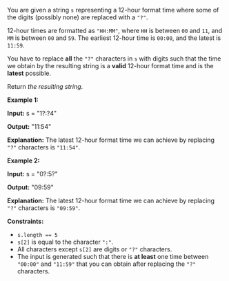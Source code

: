 You are given a string `s` representing a 12-hour format time where some of the digits (possibly none) are replaced with a `"?"`.

12-hour times are formatted as `"HH:MM"`, where `HH` is between `00` and `11`, and `MM` is between `00` and `59`. The earliest 12-hour time is `00:00`, and the latest is `11:59`.

You have to replace **all** the `"?"` characters in `s` with digits such that the time we obtain by the resulting string is a **valid** 12-hour format time and is the **latest** possible.

Return _the resulting string_.

**Example 1:**

**Input:** s = "1?:?4"

**Output:** "11:54"

**Explanation:** The latest 12-hour format time we can achieve by replacing `"?"` characters is `"11:54"`.

**Example 2:**

**Input:** s = "0?:5?"

**Output:** "09:59"

**Explanation:** The latest 12-hour format time we can achieve by replacing `"?"` characters is `"09:59"`.

**Constraints:**

- `s.length == 5`
- `s[2]` is equal to the character `":"`.
- All characters except `s[2]` are digits or `"?"` characters.
- The input is generated such that there is **at least** one time between `"00:00"` and `"11:59"` that you can obtain after replacing the `"?"` characters.
